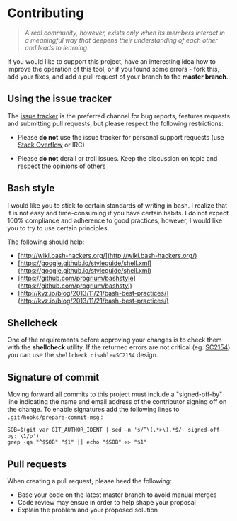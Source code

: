 # Contributing

  > _A real community, however, exists only when its members interact in a meaningful way that deepens their understanding of each other and leads to learning._

If you would like to support this project, have an interesting idea how to improve the operation of this tool, or if you found some errors - fork this, add your fixes, and add a pull request of your branch to the **master branch**.

## Using the issue tracker

The [issue tracker](https://github.com/trimstray/massh-enum/issues) is
the preferred channel for bug reports, features requests and submitting pull requests, but please respect the following restrictions:

* Please **do not** use the issue tracker for personal support requests (use
  [Stack Overflow](https://stackoverflow.com) or IRC)

* Please **do not** derail or troll issues. Keep the discussion on topic and
  respect the opinions of others

## Bash style

I would like you to stick to certain standards of writing in bash. I realize that it is not easy and time-consuming if you have certain habits. I do not expect 100% compliance and adherence to good practices, however, I would like you to try to use certain principles.

The following should help:

- [http://wiki.bash-hackers.org/](http://wiki.bash-hackers.org/)
- [https://google.github.io/styleguide/shell.xml](https://google.github.io/styleguide/shell.xml)
- [https://github.com/progrium/bashstyle](https://github.com/progrium/bashstyl)
- [http://kvz.io/blog/2013/11/21/bash-best-practices/](http://kvz.io/blog/2013/11/21/bash-best-practices/)

## Shellcheck

One of the requirements before approving your changes is to check them with the **shellcheck** utility. If the returned errors are not critical (eg. [SC2154](https://github.com/koalaman/shellcheck/wiki/SC2154)) you can use the `shellcheck disable=SC2154` design.

## Signature of commit

Moving forward all commits to this project must include a "signed-off-by" line indicating the name and email address of the contributor signing off on the change. To enable signatures add the following lines to `.git/hooks/prepare-commit-msg` :

```
SOB=$(git var GIT_AUTHOR_IDENT | sed -n 's/^\(.*>\).*$/- signed-off-by: \1/p')
grep -qs "^$SOB" "$1" || echo "$SOB" >> "$1"
```

## Pull requests

When creating a pull request, please heed the following:

- Base your code on the latest master branch to avoid manual merges
- Code review may ensue in order to help shape your proposal
- Explain the problem and your proposed solution
